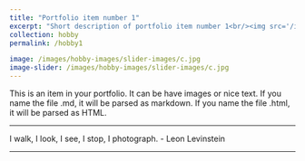 ```yaml
---
title: "Portfolio item number 1"
excerpt: "Short description of portfolio item number 1<br/><img src='/images/500x300.png'>"
collection: hobby
permalink: /hobby1

image: /images/hobby-images/slider-images/c.jpg
image-slider: /images/hobby-images/slider-images/c.jpg
---
```


This is an item in your portfolio. It can be have images or nice text. If you name the file .md, it will be parsed as markdown. If you name the file .html, it will be parsed as HTML.

---
<!-- Your first 1,000 photographs are your worst. -Henri Cartier-Bressom -->
I walk, I look, I see, I stop, I photograph. - Leon Levinstein

---
